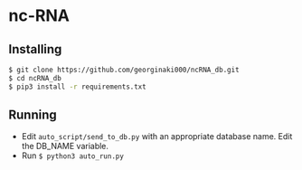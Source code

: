 # nc-RNA

## Installing

```sh
$ git clone https://github.com/georginaki000/ncRNA_db.git
$ cd ncRNA_db
$ pip3 install -r requirements.txt
```

## Running
* Edit ```auto_script/send_to_db.py``` with an appropriate database name. Edit the DB_NAME variable.
* Run ```$ python3 auto_run.py```

